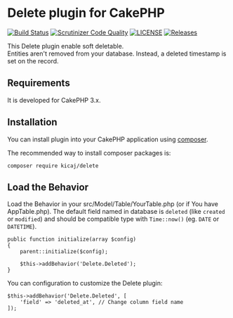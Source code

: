 # Delete plugin for CakePHP

[![Build Status](https://scrutinizer-ci.com/g/kicaj/delete/badges/build.png?b=master)](https://scrutinizer-ci.com/g/kicaj/delete/build-status/master)
[![Scrutinizer Code Quality](https://scrutinizer-ci.com/g/kicaj/delete/badges/quality-score.png?b=master)](https://scrutinizer-ci.com/g/kicaj/delete/?branch=master)
[![LICENSE](https://img.shields.io/github/license/kicaj/delete.svg)](https://github.com/kicaj/delete/blob/master/LICENSE)
[![Releases](https://img.shields.io/github/release/kicaj/delete.svg)](https://github.com/kicaj/delete/releases)



This Delete plugin enable soft deletable.  
Entities aren't removed from your database. Instead, a deleted timestamp is set on the record.

## Requirements

It is developed for CakePHP 3.x.

## Installation

You can install plugin into your CakePHP application using [composer](http://getcomposer.org).

The recommended way to install composer packages is:
```
composer require kicaj/delete
```

Load the Behavior
---------------------

Load the Behavior in your src/Model/Table/YourTable.php (or if You have AppTable.php). The default field named in database is `deleted` (like `created` or `modified`) and should be compatible type with `Time::now()` (eg. `DATE` or `DATETIME`).
```
public function initialize(array $config)
{
    parent::initialize($config);

    $this->addBehavior('Delete.Deleted');
}
```

You can configuration to customize the Delete plugin:
```
$this->addBehavior('Delete.Deleted', [
    'field' => 'deleted_at', // Change column field name
]);
```
